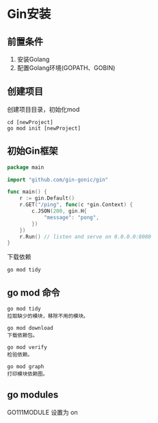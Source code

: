# Gin安装

## 前置条件
1. 安装Golang
2. 配置Golang环境(GOPATH、GOBIN)

## 创建项目
创建项目目录，初始化mod
```
cd [newProject]
go mod init [newProject]
```

## 初始Gin框架
```main.go
package main

import "github.com/gin-gonic/gin"

func main() {
	r := gin.Default()
	r.GET("/ping", func(c *gin.Context) {
		c.JSON(200, gin.H{
			"message": "pong",
		})
	})
	r.Run() // listen and serve on 0.0.0.0:8080
}
```

下载依赖
```
go mod tidy
```

## go mod 命令
```
go mod tidy
拉取缺少的模块，移除不用的模块。

go mod download
下载依赖包。

go mod verify
检验依赖。

go mod graph
打印模块依赖图。
```

## go modules
GO111MODULE 设置为 on